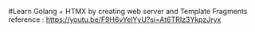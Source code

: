 #Learn Golang + HTMX by creating web server and Template Fragments
reference : https://youtu.be/F9H6vYelYyU?si=At6TRIz3YkpzJryx

